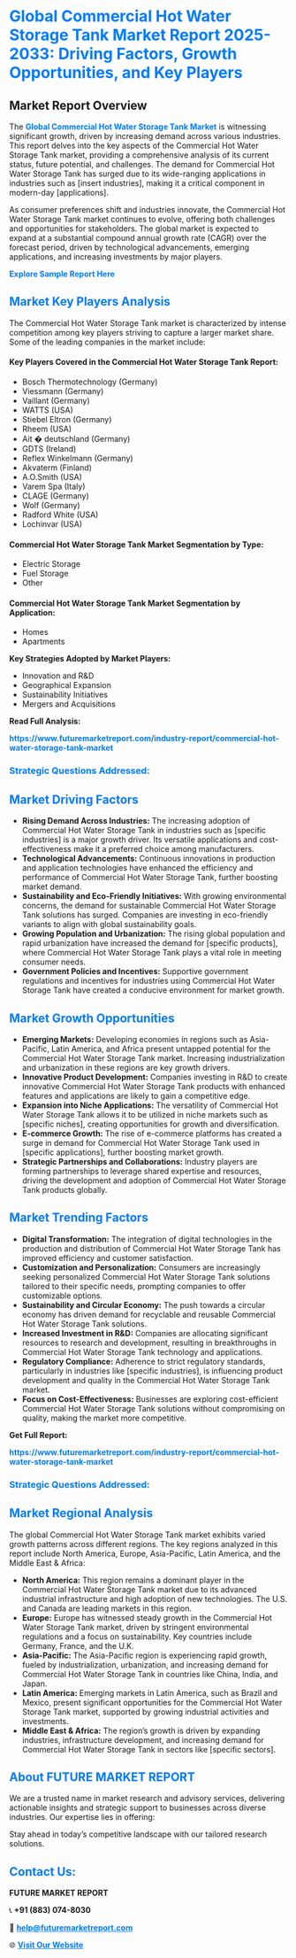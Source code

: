 <h1 style="color: #007BFF;">Global Commercial Hot Water Storage Tank Market Report 2025-2033: Driving Factors, Growth Opportunities, and Key Players</h1>

<section id="overview">
<h2>Market Report Overview</h2>
<p>The <a href="https://www.futuremarketreport.com/industry-report/commercial-hot-water-storage-tank-market" style="color: #007BFF; text-decoration: none;"><strong>Global Commercial Hot Water Storage Tank Market</strong></a> is witnessing significant growth, driven by increasing demand across various industries. This report delves into the key aspects of the Commercial Hot Water Storage Tank market, providing a comprehensive analysis of its current status, future potential, and challenges. The demand for Commercial Hot Water Storage Tank has surged due to its wide-ranging applications in industries such as [insert industries], making it a critical component in modern-day [applications].</p>
<p>As consumer preferences shift and industries innovate, the Commercial Hot Water Storage Tank market continues to evolve, offering both challenges and opportunities for stakeholders. The global market is expected to expand at a substantial compound annual growth rate (CAGR) over the forecast period, driven by technological advancements, emerging applications, and increasing investments by major players.</p>
</section>

<section id="overview">
<p><a href="https://www.futuremarketreport.com/request-sample/reportId=37171" style="color: #007BFF; text-decoration: none;"><strong>Explore Sample Report Here</strong></a></p>
</section>

<section id="key-players">
<h2 style="color: #007BFF;">Market Key Players Analysis</h2>
<p>The Commercial Hot Water Storage Tank market is characterized by intense competition among key players striving to capture a larger market share. Some of the leading companies in the market include:</p>
<h4>Key Players Covered in the Commercial Hot Water Storage Tank Report:</h4>
<ul><li>Bosch Thermotechnology (Germany)</li><li>Viessmann (Germany)</li><li>Vaillant (Germany)</li><li>WATTS (USA)</li><li>Stiebel Eltron (Germany)</li><li>Rheem (USA)</li><li>Ait � deutschland (Germany)</li><li>GDTS (Ireland)</li><li>Reflex Winkelmann (Germany)</li><li>Akvaterm (Finland)</li><li>A.O.Smith (USA)</li><li>Varem Spa (Italy)</li><li>CLAGE (Germany)</li><li>Wolf (Germany)</li><li>Radford White (USA)</li><li>Lochinvar (USA)</li></ul>
<h4>Commercial Hot Water Storage Tank Market Segmentation by Type:</h4>
<ul><li>Electric Storage</li><li>Fuel Storage</li><li>Other</li></ul>

<h4>Commercial Hot Water Storage Tank Market Segmentation by Application:</h4>
<ul><li>Homes</li><li>Apartments</li></ul>
<p><strong>Key Strategies Adopted by Market Players:</strong></p>
<ul>
<li>Innovation and R&D</li>
<li>Geographical Expansion</li>
<li>Sustainability Initiatives</li>
<li>Mergers and Acquisitions</li>
</ul>
</section>

<section>
<p><strong>Read Full Analysis: </strong></p><a href="https://www.futuremarketreport.com/industry-report/commercial-hot-water-storage-tank-market" style="color: #007BFF; text-decoration: none;"><strong>https://www.futuremarketreport.com/industry-report/commercial-hot-water-storage-tank-market</strong></a>
<h3 style="color: #007BFF;">Strategic Questions Addressed:</h3>
</section>

<section id="driving-factors">
<h2 style="color: #007BFF;">Market Driving Factors</h2>
<ul>
<li><strong>Rising Demand Across Industries:</strong> The increasing adoption of Commercial Hot Water Storage Tank in industries such as [specific industries] is a major growth driver. Its versatile applications and cost-effectiveness make it a preferred choice among manufacturers.</li>
<li><strong>Technological Advancements:</strong> Continuous innovations in production and application technologies have enhanced the efficiency and performance of Commercial Hot Water Storage Tank, further boosting market demand.</li>
<li><strong>Sustainability and Eco-Friendly Initiatives:</strong> With growing environmental concerns, the demand for sustainable Commercial Hot Water Storage Tank solutions has surged. Companies are investing in eco-friendly variants to align with global sustainability goals.</li>
<li><strong>Growing Population and Urbanization:</strong> The rising global population and rapid urbanization have increased the demand for [specific products], where Commercial Hot Water Storage Tank plays a vital role in meeting consumer needs.</li>
<li><strong>Government Policies and Incentives:</strong> Supportive government regulations and incentives for industries using Commercial Hot Water Storage Tank have created a conducive environment for market growth.</li>
</ul>
</section>

<section id="growth-opportunities">
<h2 style="color: #007BFF;">Market Growth Opportunities</h2>
<ul>
<li><strong>Emerging Markets:</strong> Developing economies in regions such as Asia-Pacific, Latin America, and Africa present untapped potential for the Commercial Hot Water Storage Tank market. Increasing industrialization and urbanization in these regions are key growth drivers.</li>
<li><strong>Innovative Product Development:</strong> Companies investing in R&D to create innovative Commercial Hot Water Storage Tank products with enhanced features and applications are likely to gain a competitive edge.</li>
<li><strong>Expansion into Niche Applications:</strong> The versatility of Commercial Hot Water Storage Tank allows it to be utilized in niche markets such as [specific niches], creating opportunities for growth and diversification.</li>
<li><strong>E-commerce Growth:</strong> The rise of e-commerce platforms has created a surge in demand for Commercial Hot Water Storage Tank used in [specific applications], further boosting market growth.</li>
<li><strong>Strategic Partnerships and Collaborations:</strong> Industry players are forming partnerships to leverage shared expertise and resources, driving the development and adoption of Commercial Hot Water Storage Tank products globally.</li>
</ul>
</section>

<section id="trending-factors">
<h2 style="color: #007BFF;">Market Trending Factors</h2>
<ul>
<li><strong>Digital Transformation:</strong> The integration of digital technologies in the production and distribution of Commercial Hot Water Storage Tank has improved efficiency and customer satisfaction.</li>
<li><strong>Customization and Personalization:</strong> Consumers are increasingly seeking personalized Commercial Hot Water Storage Tank solutions tailored to their specific needs, prompting companies to offer customizable options.</li>
<li><strong>Sustainability and Circular Economy:</strong> The push towards a circular economy has driven demand for recyclable and reusable Commercial Hot Water Storage Tank solutions.</li>
<li><strong>Increased Investment in R&D:</strong> Companies are allocating significant resources to research and development, resulting in breakthroughs in Commercial Hot Water Storage Tank technology and applications.</li>
<li><strong>Regulatory Compliance:</strong> Adherence to strict regulatory standards, particularly in industries like [specific industries], is influencing product development and quality in the Commercial Hot Water Storage Tank market.</li>
<li><strong>Focus on Cost-Effectiveness:</strong> Businesses are exploring cost-efficient Commercial Hot Water Storage Tank solutions without compromising on quality, making the market more competitive.</li>
</ul>
</section>

<section>
<p><strong>Get Full Report: </strong></p><a href="https://www.futuremarketreport.com/industry-report/commercial-hot-water-storage-tank-market" style="color: #007BFF; text-decoration: none;"><strong>https://www.futuremarketreport.com/industry-report/commercial-hot-water-storage-tank-market</strong></a>
<h3 style="color: #007BFF;">Strategic Questions Addressed:</h3>
</section>


<section id="regional-analysis">
<h2 style="color: #007BFF;">Market Regional Analysis</h2>
<p>The global Commercial Hot Water Storage Tank market exhibits varied growth patterns across different regions. The key regions analyzed in this report include North America, Europe, Asia-Pacific, Latin America, and the Middle East & Africa:</p>
<ul>
<li><strong>North America:</strong> This region remains a dominant player in the Commercial Hot Water Storage Tank market due to its advanced industrial infrastructure and high adoption of new technologies. The U.S. and Canada are leading markets in this region.</li>
<li><strong>Europe:</strong> Europe has witnessed steady growth in the Commercial Hot Water Storage Tank market, driven by stringent environmental regulations and a focus on sustainability. Key countries include Germany, France, and the U.K.</li>
<li><strong>Asia-Pacific:</strong> The Asia-Pacific region is experiencing rapid growth, fueled by industrialization, urbanization, and increasing demand for Commercial Hot Water Storage Tank in countries like China, India, and Japan.</li>
<li><strong>Latin America:</strong> Emerging markets in Latin America, such as Brazil and Mexico, present significant opportunities for the Commercial Hot Water Storage Tank market, supported by growing industrial activities and investments.</li>
<li><strong>Middle East & Africa:</strong> The region’s growth is driven by expanding industries, infrastructure development, and increasing demand for Commercial Hot Water Storage Tank in sectors like [specific sectors].</li>
</ul>
</section>

<footer>
<h2 style="color: #007BFF;">About FUTURE MARKET REPORT</h2>
<p>We are a trusted name in market research and advisory services, delivering actionable insights and strategic support to businesses across diverse industries. Our expertise lies in offering:</p>

<p>Stay ahead in today’s competitive landscape with our tailored research solutions.</p>

<h2 style="color: #007BFF;">Contact Us:</h2>
<p><strong>FUTURE MARKET REPORT</strong></p>
<p>📞 <strong>+91 (883) 074-8030</strong></p>
<p>📧 <strong><a href="mailto:help@futuremarketreport.com" style="color: #007BFF;">help@futuremarketreport.com</a></strong></p>
<p>🌐 <strong><a href="https://www.futuremarketreport.com/" style="color: #007BFF;">Visit Our Website</a></strong></p>
</footer>